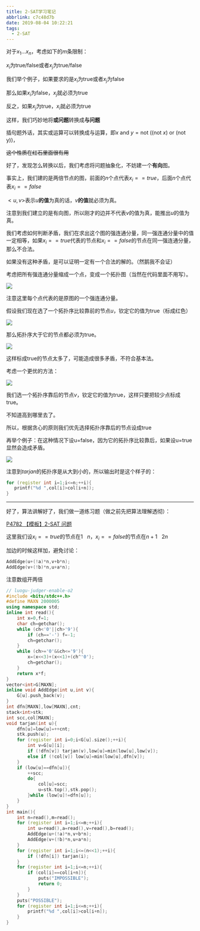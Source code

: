 ```yaml
---
title: 2-SAT学习笔记
abbrlink: c7c48d7b
date: 2019-08-04 10:22:21
tags:
  - 2-SAT
---
```


对于$x_1 ... x_n$，考虑如下的$m$条限制：

$x_i$为true/false或者$x_j$为true/false

我们举个例子，如果要求的是$x_i$为true或者$x_j$为false

那么如果$x_i$为false，$x_j$就必须为true

反之，如果$x_j$为true，$x_i$就必须为true

这样，我们巧妙地将**或问题**转换成**与问题**

插句题外话，其实或运算可以转换成与运算，即$x \text{ and } y = \text{not }((\text{not }x) \text{ or } (\text{not y}))$，

~~这个性质在红石里面很有用~~

好了，发现怎么转换以后，我们考虑将问题抽象化，不妨建一个**有向**图。

事实上，我们建的是两倍节点的图，前面的$n$个点代表$x_i==true$，后面$n$个点代表$x_i==false$

$<u,v>$表示$u$**的值**为真的话，$v$**的值**就必须为真。

注意到我们建立的是有向图，所以刚才的边并不代表$v$的值为真，能推出$u$的值为真。

我们考虑如何判断矛盾，我们在求出这个图的强连通分量，同一强连通分量中的值一定相等，如果$x_i==true$代表的节点和$x_i==false$的节点在同一强连通分量，那么不合法。

如果没有这种矛盾，是可以证明一定有一个合法的解的。（然鹅我不会证）

考虑把所有强连通分量缩成一个点，变成一个拓扑图（当然在代码里面不用写）。

![](/images/tp.png)

注意这里每个点代表的是原图的一个强连通分量。

假设我们现在选了一个拓扑序比较靠前的节点$u$，钦定它的值为true​（标成红色）

![](/images/tp2.png)

那么拓扑序大于它的节点都必须为true。

![](/images/tp3.png)

这样标成true的节点太多了，可能造成很多矛盾，不符合基本法。

考虑一个更优的方法：

![](/images/tp4.png)

我们选一个拓扑序靠后的节点$v$，钦定它的值为true，这样只要把较少点标成true。

不知道高到哪里去了。

所以，根据贪心的原则我们优先选择拓扑序靠后的节点设成true

再举个例子：在这种情况下设u=false，因为它的拓扑序比较靠后，如果设u=true显然会造成矛盾。

![](/images/tp5.png)

注意到$tarjan$的拓扑序是从大到小的，所以输出时是这个样子的：

```cpp
for (register int i=1;i<=n;++i){
   printf("%d ",col[i]>col[i+n]);
}
```

-------

好了，算法讲解好了，我们做一道练习题（做之前先把算法理解透彻）：

[P4782 【模板】2-SAT 问题](https://www.luogu.org/problem/P4782)

这里我们设$x_i ==true$的节点在$1 \text{ ~ } n$，$x_i==false$的节点在$n+1 \text{ ~ } 2n$

加边的时候这样加，避免讨论：

```cpp
AddEdge(u+(!a)*n,v+b*n);
AddEdge(v+(!b)*n,u+a*n);
```

注意数组开两倍

```cpp
// luogu-judger-enable-o2
#include <bits/stdc++.h>
#define MAXN 2000005
using namespace std;
inline int read(){
    int x=0,f=1;
    char ch=getchar();
    while (ch<'0'||ch>'9'){
        if (ch=='-') f=-1;
        ch=getchar();
    }
    while (ch>='0'&&ch<='9'){
        x=(x<<3)+(x<<1)+(ch^'0');
        ch=getchar();
    }
    return x*f;
}
vector<int>G[MAXN];
inline void AddEdge(int u,int v){
    G[u].push_back(v);
}
int dfn[MAXN],low[MAXN],cnt;
stack<int>stk;
int scc,col[MAXN];
void tarjan(int u){
    dfn[u]=low[u]=++cnt;
    stk.push(u);
    for (register int i=0;i<G[u].size();++i){
        int v=G[u][i];
        if (!dfn[v]) tarjan(v),low[u]=min(low[u],low[v]);
        else if (!col[v]) low[u]=min(low[u],dfn[v]);
    }
    if (low[u]==dfn[u]){
        ++scc;
        do{
            col[u]=scc;
            u=stk.top(),stk.pop();
        }while (low[u]!=dfn[u]);
    }
}
int main(){
    int n=read(),m=read();
    for (register int i=1;i<=m;++i){
        int u=read(),a=read(),v=read(),b=read(); 
        AddEdge(u+(!a)*n,v+b*n);
        AddEdge(v+(!b)*n,u+a*n);
    }
    for (register int i=1;i<=(n<<1);++i){
        if (!dfn[i]) tarjan(i);
    }
    for (register int i=1;i<=n;++i){
        if (col[i]==col[i+n]){
            puts("IMPOSSIBLE");
            return 0;
        }
    }
    puts("POSSIBLE");
    for (register int i=1;i<=n;++i){
        printf("%d ",col[i]>col[i+n]);
    }
}
```

